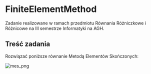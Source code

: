 # FiniteElementMethod

Zadanie realizowane w ramach przedmiotu Równania Różniczkowe i Różnicowe na III semestrze Informatyki na AGH.

## Treść zadania

Rozwiązać poniższe równanie Metodą Elementów Skończonych: 

![mes_png](https://user-images.githubusercontent.com/100601969/156216898-699ffe51-9a2b-4ccf-8f78-b496466f6700.png)
